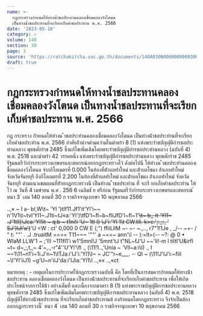 ```yaml
---
name: >-
  กฎกระทรวงกำหนดให้ทางน้ำชลประทานคลองเชื่อมคลองวังโตนด
  เป็นทางน้ำชลประทานที่จะเรียกเก็บค่าชลประทาน พ.ศ. 2566
date: '2023-05-10'
category: ก
volume: 140
section: 30
page: 3
source: 'https://ratchakitcha.soc.go.th/documents/140A030N0000000000300.pdf'
draft: true
---
```


# กฎกระทรวงกำหนดให้ทางน้ำชลประทานคลองเชื่อมคลองวังโตนด เป็นทางน้ำชลประทานที่จะเรียกเก็บค่าชลประทาน พ.ศ. 2566

กฎ กระทรวง ก้ําหนดให้ทํางน ้ําชลประทํานคลองเชื่อมคลองวังโตนด เป็นทํางน้ําชลประทํานที่จะเรียกเก็บค่ําชลประทําน พ.ศ. 2566 อําศัยอ้ํานําจตํามควํามในมําตรํา 8 (1) แห่งพระรําชบัญญัติกํารชลประทํานหลวง พุทธศักรําช 2485 ซึ่งแก้ไขเพิ่มเติมโดยพระรําชบัญญัติกํารชลประทํานหลวง (ฉบับที่ 4) พ.ศ. 2518 และมําตรํา 42 วรรคหนึ่ง แห่งพระรําชบัญญัติกํารชลประทํานหลวง พุทธศักรําช 2485 รัฐมนตรีว่ํากํารกระทรวงเกษตรและสหกรณ์ออกกฎกระทรวงไว้ ดังต่อไปนี ให้ทํางน ้ําชลประทํานคลองเ ชื่อมคลองวังโตนด จํากกิโลเมตรที่ 0.000 ในท้องที่ต้ําบลท่ําใหม่ และต้ําบลโขมง อ้ําเภอท่ําใหม่ จังหวัดจันทบุรี ถึงกิโลเมตรที่ 2.200 ในท้องที่ต้ําบลท่ําใหม่ และต้ําบลโขมง อ้ําเภอท่ําใหม่ จังหวัดจันทบุรี ตํามแนวเขตแผนที่ท้ํายกฎกระทรวงนี เป็นทํางน ้ําชลประทําน ที่ จะเรี ยกเก็บค่ําชลประทําน ให้ไว้ ณ วันที่ 4 เมษํายน พ.ศ . 256 6 เฉลิมชั ย ศรีอ่อน รัฐมนตรีว่ํากํารกระทรวงเกษตรและสหกรณ์ ้ หนา 3 ่ เลม 140 ตอนที่ 30 ก ราชกิจจานุเบกษา 10 พฤษภาคม 2566

..,« ~ I a- bl,W\t~ 'Yl ')tlf11.Jf1'it'Yl'i~~ n'1V1\t~tvl'Yl1~.J1ti~tJ«a:'Yl')\tfD'l~fl~b~fliJfD'l~fl~1'~~\t~ b,, it 'Yl1~ .J'1tll}\Jca:'Yl1it ~ q:b ~ t1ni!i 'U~ 1tl I} \J'i:'Yl 1\t CW.lill. k>c:';:,;:, ' SJ')IJl'a')~~'U <W : ct' 0,000 0 CW E (;") ffiiLllM ~- ~- ~.,.., r7"1!1Je , _/-- ~\+- / " t: ""' . .J .truaitM ==== T11~~~ '""' a ~==~ ann'\l -- ):=lt=(-- ~?: @ 0 • WlaM LLW'1 ~ ;'l!l ~111fl1'i w1'5mnl!J '5mnt'tJ t"NL~fJ'U ~~'li!-m l tiltl'U&irfl ~t~ d~,;,t,,~ 4'~,.,-r"4''U'Yl'\fl ., (\11!1..,'Unia ~ 'Vll~a:i\I) ., I ~~1\11~n1'i~1i.J'n~1\ITJa:i'IJ'i:'Yl1\I~ ~ JC'"r~e___. -· QI ~ (\11!J'IJ'i:~fiil ~\l'Yl'iiJ1) ~g'U~n'iiJ'da:i'IJia:'Yl1\I ..,«« ..,«ct

หมายเหตุ : - เหตุผลในการประกาศใช้กฎกระทรวงฉบับนี้ คือ โดยที่เป็นการสมควรก้าหนดให้ทางน้้าชลประทาน คลองเชื่อมคลองวังโตนด เป็นทางน้้าชลประทานที่จะเรียกเก็บค่าชลประทาน เพื่อให้เกิดประโยชน์จากการใช้น้้า อย่างเต็มที่ และเนื่องจากมาตรา 8 (1) แห่งพระราชบัญญัติการชลประทานหลวง พุทธศักราช 2485 ซึ่งแก้ไขเพิ่มเติมโดยพระราชบัญญัติการชลประทานหลวง (ฉบับที่ 4) พ.ศ. 2518 บัญญัติให้ทางน้้าชลประทาน ที่จะเรียกเก็บค่าชลประทานต้ องก้าหนดโดยกฎกระทรวง จึงจ้าเป็นต้องออกกฎกระทรวงนี้ ้ หนา 4 ่ เลม 140 ตอนที่ 30 ก ราชกิจจานุเบกษา 10 พฤษภาคม 2566

